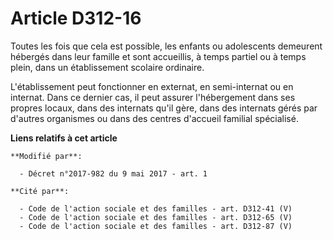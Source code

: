 # Article D312-16

Toutes les fois que cela est possible, les enfants ou adolescents demeurent hébergés dans leur famille et sont accueillis, à
temps partiel ou à temps plein, dans un établissement scolaire ordinaire.

L'établissement peut fonctionner en externat, en semi-internat ou en internat. Dans ce dernier cas, il peut assurer
l'hébergement dans ses propres locaux, dans des internats qu'il gère, dans des internats gérés par d'autres organismes ou
dans des centres d'accueil familial spécialisé.

**Liens relatifs à cet article**

	**Modifié par**:

	  - Décret n°2017-982 du 9 mai 2017 - art. 1

	**Cité par**:

	  - Code de l'action sociale et des familles - art. D312-41 (V)
	  - Code de l'action sociale et des familles - art. D312-65 (V)
	  - Code de l'action sociale et des familles - art. D312-87 (V)
